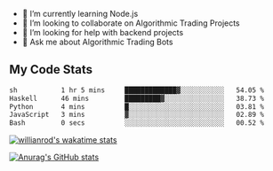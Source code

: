 
- 🌱 I’m currently learning Node.js
- 👯 I’m looking to collaborate on Algorithmic Trading Projects
- 🤔 I’m looking for help with backend projects
- 💬 Ask me about Algorithmic Trading Bots

## My Code Stats

<!--START_SECTION:waka-->

```txt
sh           1 hr 5 mins     █████████████▓░░░░░░░░░░░   54.05 %
Haskell      46 mins         █████████▓░░░░░░░░░░░░░░░   38.73 %
Python       4 mins          █░░░░░░░░░░░░░░░░░░░░░░░░   03.81 %
JavaScript   3 mins          ▓░░░░░░░░░░░░░░░░░░░░░░░░   02.89 %
Bash         0 secs          ░░░░░░░░░░░░░░░░░░░░░░░░░   00.52 %
```

<!--END_SECTION:waka-->

[![willianrod's wakatime stats](https://github-readme-stats.vercel.app/api/wakatime?username=holdandup&layout=compact&theme=react&custom_title=Wakatime%20All%20Time%20Stats&langs_count=8)](https://github.com/anuraghazra/github-readme-stats)

[![Anurag's GitHub stats](https://github-readme-stats.vercel.app/api?username=Kevinbarrero)](https://github.com/anuraghazra/github-readme-stats)




